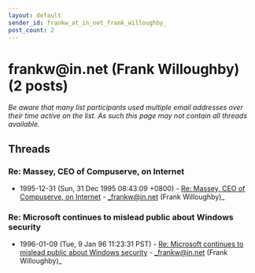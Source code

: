 ```yaml
---
layout: default
sender_id: frankw_at_in_net_frank_willoughby_
post_count: 2
---
```


# frankw<span>@</span>in.net (Frank Willoughby) (2 posts)

_Be aware that many list participants used multiple email addresses over their time active on the list. As such this page may not contain all threads available._

## Threads

### Re: Massey, CEO of Compuserve, on Internet
+ 1995-12-31 (Sun, 31 Dec 1995 08:43:09 +0800) - [Re: Massey, CEO of Compuserve, on Internet](/archive/1995/12/a7a977aa45b61897f7fc7231ec89c4560d3e2d06db5f6d944f86f771095b0791) - _frankw@in.net (Frank Willoughby)_

### Re: Microsoft continues to mislead public about Windows security
+ 1996-01-09 (Tue, 9 Jan 96 11:23:31 PST) - [Re: Microsoft continues to mislead public about Windows security](/archive/1996/01/45e5d59acfdc2f3349faf0643c407d8cceb4dd973c7ceb9f7e57f2c03ff86f64) - _frankw@in.net (Frank Willoughby)_

